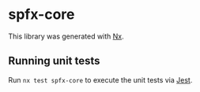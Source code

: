# spfx-core

This library was generated with [Nx](https://nx.dev).

## Running unit tests

Run `nx test spfx-core` to execute the unit tests via [Jest](https://jestjs.io).
